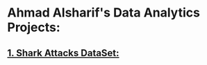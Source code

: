 # **Ahmad Alsharif's Data Analytics Projects:**

## [1. Shark Attacks DataSet:](https://github.com/ahmadxalsharif/Portfolio/blob/main/Shark_Attacks.csv)

